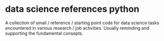 # data science references python

A collection of small / reference / starting point code for data science tasks encountered in various research / job activities.
Usually reminding and supporting the fundamental consepts.
